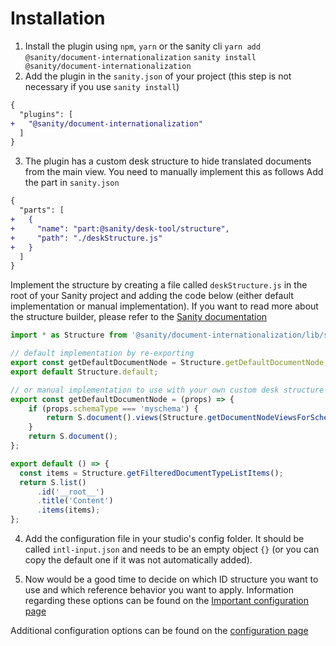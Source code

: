 # Installation
1. Install the plugin using `npm`, `yarn` or the sanity cli
`yarn add @sanity/document-internationalization`
`sanity install @sanity/document-internationalization`
2. Add the plugin in the `sanity.json` of your project (this step is not necessary if you use `sanity install`)
```diff
{
  "plugins": [
+   "@sanity/document-internationalization"
  ]
}
```
3. The plugin has a custom desk structure to hide translated documents from the main view. You need to manually implement this as follows
Add the part in `sanity.json`
```diff
{
  "parts": [
+   {
+     "name": "part:@sanity/desk-tool/structure",
+     "path": "./deskStructure.js"
+   }
  ]
}
```

Implement the structure by creating a file called `deskStructure.js` in the root of your Sanity project and adding the code below (either default implementation or manual implementation). If you want to read more about the structure builder, please refer to the [Sanity documentation](https://www.sanity.io/guides/getting-started-with-structure-builder)
```javascript
import * as Structure from '@sanity/document-internationalization/lib/structure';

// default implementation by re-exporting
export const getDefaultDocumentNode = Structure.getDefaultDocumentNode;
export default Structure.default;

// or manual implementation to use with your own custom desk structure
export const getDefaultDocumentNode = (props) => {
    if (props.schemaType === 'myschema') {
        return S.document().views(Structure.getDocumentNodeViewsForSchemaType(props.schemaType));
    }
    return S.document();
};

export default () => {
  const items = Structure.getFilteredDocumentTypeListItems();
  return S.list()
      .id('__root__')
      .title('Content')
      .items(items);
};
```

4. Add the configuration file in your studio's config folder. It should be called `intl-input.json` and needs to be an empty object `{}` (or you can copy the default one if it was not automatically added).

5. Now would be a good time to decide on which ID structure you want to use and which reference behavior you want to apply. Information regarding these options can be found on the [Important configuration page](./important-configuration.md)

Additional configuration options can be found on the [configuration page](./general-configuration.md)
